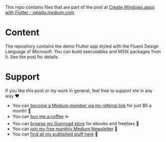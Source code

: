 This repo contains files that are part of the post at [Create Windows apps with Flutter - xeladu.medium.com](https://levelup.gitconnected.com/create-windows-apps-with-flutter-cd287c9a029c).

# Content

The repository contains the demo Flutter app styled with the Fluent Design Language of Microsoft. You can build executables and MSIX packages from it. See the post for details.

# Support

If you like this post or my work in general, feel free to support me in any way ❤

- You can [become a Medium member via my referral link](https://xeladu.medium.com/membership) for just $5 a month! 💖
- You can [buy me a coffee](https://www.buymeacoffee.com/xeladu) ☕
- You can [browse my Gumroad store](https://xeladu.gumroad.com) for ebooks and freebies 📙
- You can [join my free monthly Medium Newsletter](https://bit.ly/xeladu-medium) 💌
- You can [find all my published stuff here](https://xeladu.medium.com/%E2%84%B9-xeladus-info-point-find-quickly-what-you-need-bbe620e97d8c) 📑
